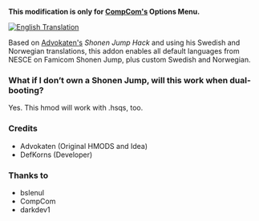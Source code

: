 **This modification is only for [CompCom's](https://github.com/CompCom) Options Menu.**

[![English Translation](https://hakchiresources.com/wp-content/uploads/2018/09/shonen_hvcj-150x150.png)](https://hakchiresources.com/wp-content/uploads/2018/09/shonen_hvcj.png)

Based on [Advokaten's](https://github.com/advokaten) *Shonen Jump Hack* and using his Swedish and Norwegian translations, this addon enables all default languages from NESCE on Famicom Shonen Jump, plus custom Swedish and Norwegian. 

### What if I don’t own a Shonen Jump, will this work when dual-booting?

Yes. This hmod will work with .hsqs, too.

### Credits
* Advokaten (Original HMODS and Idea)
* DefKorns (Developer)

### Thanks to
* bslenul
* CompCom
* darkdev1
